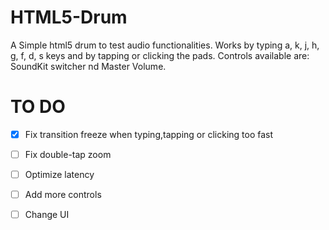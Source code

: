 # HTML5-Drum
A Simple html5 drum to test audio functionalities.
Works by typing a, k, j, h, g, f, d, s keys and by tapping or clicking the pads. Controls available are: SoundKit switcher nd Master Volume.

# TO DO
- [x] Fix transition freeze when typing,tapping or clicking too fast

- [ ] Fix double-tap zoom

- [ ] Optimize latency

- [ ] Add more controls

- [ ] Change UI
